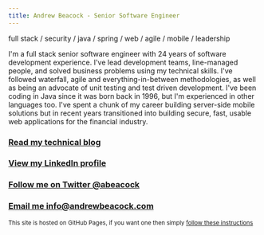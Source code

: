 ```yaml
---
title: Andrew Beacock - Senior Software Engineer
---
```


full stack / security / java / spring / web / agile / mobile / leadership

I'm a full stack senior software engineer with 24 years of software development experience. I've lead development teams, line-managed people, and solved business problems using my technical skills. I've followed waterfall, agile and everything-in-between methodologies, as well as being an advocate of unit testing and test driven development.  I've been coding in Java since it was born back in 1996, but I'm experienced in other languages too. I've spent a chunk of my career building server-side mobile solutions but in recent years transitioned into building secure, fast, usable web applications for the financial industry.

### [Read my technical blog](https://blog.andrewbeacock.com)

### [View my LinkedIn profile](https://www.linkedin.com/in/andrewbeacock/)

### [Follow me on Twitter @abeacock](https://twitter.com/abeacock)

### [Email me info@andrewbeacock.com](mailto:info@andrewbeacock.com)

<small>This site is hosted on GitHub Pages, if you want one then simply [follow these instructions](https://pages.github.com/)</small>
